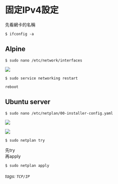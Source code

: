 # 固定IPv4設定
先看網卡的名稱
```
$ ifconfig -a
```
## Alpine
```
$ sudo nano /etc/network/interfaces
```
![](https://i.imgur.com/5THJYH5.jpg)  

```
$ sudo service networking restart
```
```
reboot
```

## Ubuntu server
```
$ sudo nano /etc/netplan/00-installer-config.yaml
```

![](https://i.imgur.com/zwUMiac.jpg)  

![](https://i.imgur.com/u146EKA.jpg)

```
$ sudo netplan try
```
先try  
再apply  
```
$ sudo netplan apply
```



###### tags: `TCP/IP`